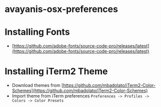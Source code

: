 # avayanis-osx-preferences

# Installing Fonts
* [https://github.com/adobe-fonts/source-code-pro/releases/latest](https://github.com/adobe-fonts/source-code-pro/releases/latest)

# Installing iTerm2 Theme
* Download themes from [https://github.com/mbadolato/iTerm2-Color-Schemes](https://github.com/mbadolato/iTerm2-Color-Schemes)
* Import theme from iTerm preferences `Preferences -> Profiles -> Colors -> Color Presets`
